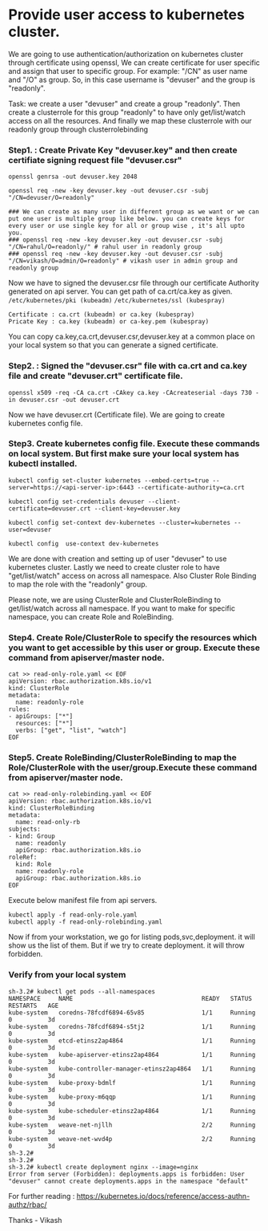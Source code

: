 # Provide user access to kubernetes cluster. 

We are going to use authentication/authorization on kubernetes cluster through certificate using openssl, We can create certificate for user specific and assign that user to specific group. 
For example: "/CN" as user name and "/O" as group. So, in this case username is "devuser" and the group is "readonly".

Task: we create a user "devuser" and create a group "readonly". Then create a clusterrole for this group "readonly" to have only get/list/watch access on all the resources. And finally we map these clusterrole with our readonly group through clusterrolebinding

### Step1. : Create Private Key "devuser.key" and then create certifiate signing request file "devuser.csr"
```
openssl genrsa -out devuser.key 2048

openssl req -new -key devuser.key -out devuser.csr -subj "/CN=devuser/O=readonly"

### We can create as many user in different group as we want or we can put one user is multiple group like below. you can create keys for every user or use single key for all or group wise , it's all upto you.
### openssl req -new -key devuser.key -out devuser.csr -subj "/CN=rahul/O=readonly/" # rahul user in readonly group
### openssl req -new -key devuser.key -out devuser.csr -subj "/CN=vikash/O=admin/O=readonly" # vikash user in admin group and readonly group
```
Now we have to signed the devuser.csr file through our certificate Authority generated on api server. You can get path of ca.crt/ca.key as given.
`/etc/kubernetes/pki (kubeadm)`
`/etc/kubernetes/ssl (kubespray)`

```
Certificate : ca.crt (kubeadm) or ca.key (kubespray)
Pricate Key : ca.key (kubeadm) or ca-key.pem (kubespray)
```
You can copy ca.key,ca.crt,devuser.csr,devuser.key at a common place on your local system so that you can generate a signed certificate.

### Step2. : Signed the "devuser.csr" file with ca.crt and ca.key file and create "devuser.crt" certificate file. 

```
openssl x509 -req -CA ca.crt -CAkey ca.key -CAcreateserial -days 730 -in devuser.csr -out devuser.crt
```
Now we have devuser.crt (Certificate file).  We are going to create kubernetes config file.

### Step3. Create kubernetes config file. Execute these commands on local system. But first make sure your local system has kubectl installed.
```
kubectl config set-cluster kubernetes --embed-certs=true --server=https://<api-server-ip>:6443 --certificate-authority=ca.crt

kubectl config set-credentials devuser --client-certificate=devuser.crt --client-key=devuser.key

kubectl config set-context dev-kubernetes --cluster=kubernetes --user=devuser

kubectl config  use-context dev-kubernetes
```

We are done with creation and setting up of user "devuser" to use kubernetes cluster. Lastly we need to create cluster role to have "get/list/watch" access on across all namespace. Also Cluster Role Binding to map the role with the "readonly" group.

Please note, we are using ClusterRole and ClusterRoleBinding to get/list/watch across all namespace. If you want to make for specific namespace, you can create Role and RoleBinding.

### Step4. Create Role/ClusterRole to specify the resources which you want to get accessible by this user or group. Execute these command from apiserver/master node.
```
cat >> read-only-role.yaml << EOF
apiVersion: rbac.authorization.k8s.io/v1
kind: ClusterRole
metadata:
  name: readonly-role
rules:
- apiGroups: ["*"]
  resources: ["*"]
  verbs: ["get", "list", "watch"]
EOF
```
### Step5. Create RoleBinding/ClusterRoleBinding to map the Role/ClusterRole with the user/group.Execute these command from apiserver/master node.
```
cat >> read-only-rolebinding.yaml << EOF
apiVersion: rbac.authorization.k8s.io/v1
kind: ClusterRoleBinding
metadata:
  name: read-only-rb
subjects:
- kind: Group
  name: readonly
  apiGroup: rbac.authorization.k8s.io
roleRef:
  kind: Role
  name: readonly-role
  apiGroup: rbac.authorization.k8s.io
EOF
```
Execute below manifest file from api servers.
```
kubectl apply -f read-only-role.yaml
kubectl apply -f read-only-rolebinding.yaml
```

Now if from your workstation, we go for listing pods,svc,deployment. it will show us the list of them. But if we try to create deployment. it will throw forbidden.

### Verify from your local system
```
sh-3.2# kubectl get pods --all-namespaces
NAMESPACE     NAME                                    READY   STATUS    RESTARTS   AGE
kube-system   coredns-78fcdf6894-65v85                1/1     Running   0          3d
kube-system   coredns-78fcdf6894-s5tj2                1/1     Running   0          3d
kube-system   etcd-etinsz2ap4864                      1/1     Running   0          3d
kube-system   kube-apiserver-etinsz2ap4864            1/1     Running   0          3d
kube-system   kube-controller-manager-etinsz2ap4864   1/1     Running   0          3d
kube-system   kube-proxy-bdmlf                        1/1     Running   0          3d
kube-system   kube-proxy-m6qqp                        1/1     Running   0          3d
kube-system   kube-scheduler-etinsz2ap4864            1/1     Running   0          3d
kube-system   weave-net-njllh                         2/2     Running   0          3d
kube-system   weave-net-wvd4p                         2/2     Running   0          3d
sh-3.2#
sh-3.2#
sh-3.2# kubectl create deployment nginx --image=nginx
Error from server (Forbidden): deployments.apps is forbidden: User "devuser" cannot create deployments.apps in the namespace "default"
```

For further reading : https://kubernetes.io/docs/reference/access-authn-authz/rbac/

Thanks - Vikash

